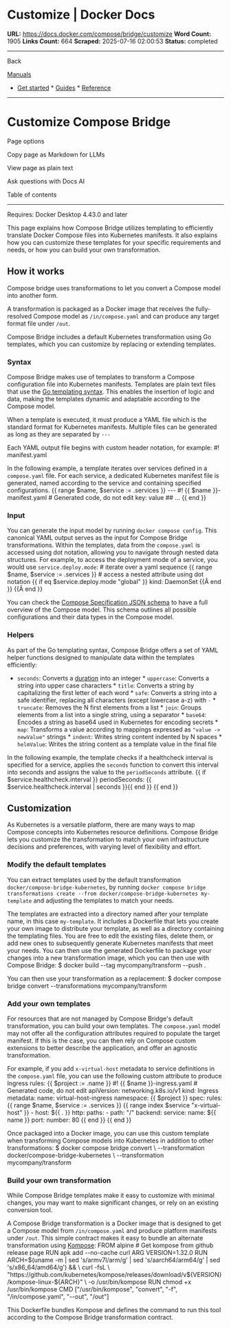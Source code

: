 # Customize | Docker Docs

**URL:** https://docs.docker.com/compose/bridge/customize
**Word Count:** 1905
**Links Count:** 664
**Scraped:** 2025-07-16 02:00:53
**Status:** completed

---

Back

[Manuals](https://docs.docker.com/manuals/)

  * [Get started](https://docs.docker.com/get-started/)   * [Guides](https://docs.docker.com/guides/)   * [Reference](https://docs.docker.com/reference/)

* * *

# Customize Compose Bridge

Page options

Copy page as Markdown for LLMs

View page as plain text

Ask questions with Docs AI

Table of contents

* * *

Requires: Docker Desktop 4.43.0 and later

This page explains how Compose Bridge utilizes templating to efficiently translate Docker Compose files into Kubernetes manifests. It also explains how you can customize these templates for your specific requirements and needs, or how you can build your own transformation.

## How it works

Compose bridge uses transformations to let you convert a Compose model into another form.

A transformation is packaged as a Docker image that receives the fully-resolved Compose model as `/in/compose.yaml` and can produce any target format file under `/out`.

Compose Bridge includes a default Kubernetes transformation using Go templates, which you can customize by replacing or extending templates.

### Syntax

Compose Bridge makes use of templates to transform a Compose configuration file into Kubernetes manifests. Templates are plain text files that use the [Go templating syntax](https://pkg.go.dev/text/template). This enables the insertion of logic and data, making the templates dynamic and adaptable according to the Compose model.

When a template is executed, it must produce a YAML file which is the standard format for Kubernetes manifests. Multiple files can be generated as long as they are separated by `---`

Each YAML output file begins with custom header notation, for example:               #! manifest.yaml

In the following example, a template iterates over services defined in a `compose.yaml` file. For each service, a dedicated Kubernetes manifest file is generated, named according to the service and containing specified configurations.               {{ range $name, $service := .services }}     ---     #! {{ $name }}-manifest.yaml     # Generated code, do not edit     key: value     ## ...     {{ end }}

### Input

You can generate the input model by running `docker compose config`. This canonical YAML output serves as the input for Compose Bridge transformations. Within the templates, data from the `compose.yaml` is accessed using dot notation, allowing you to navigate through nested data structures. For example, to access the deployment mode of a service, you would use `service.deploy.mode`:               # iterate over a yaml sequence     {{ range $name, $service := .services }}      # access a nested attribute using dot notation      {{ if eq $service.deploy.mode "global" }}     kind: DaemonSet      {{Â end }}     {{Â end }}

You can check the [Compose Specification JSON schema](https://github.com/compose-spec/compose-go/blob/main/schema/compose-spec.json) to have a full overview of the Compose model. This schema outlines all possible configurations and their data types in the Compose model.

### Helpers

As part of the Go templating syntax, Compose Bridge offers a set of YAML helper functions designed to manipulate data within the templates efficiently:

  * `seconds`: Converts a [duration](https://docs.docker.com/reference/compose-file/extension/#specifying-durations) into an integer   * `uppercase`: Converts a string into upper case characters   * `title`: Converts a string by capitalizing the first letter of each word   * `safe`: Converts a string into a safe identifier, replacing all characters \(except lowercase a-z\) with `-`   * `truncate`: Removes the N first elements from a list   * `join`: Groups elements from a list into a single string, using a separator   * `base64`: Encodes a string as base64 used in Kubernetes for encoding secrets   * `map`: Transforms a value according to mappings expressed as `"value -> newValue"` strings   * `indent`: Writes string content indented by N spaces   * `helmValue`: Writes the string content as a template value in the final file

In the following example, the template checks if a healthcheck interval is specified for a service, applies the `seconds` function to convert this interval into seconds and assigns the value to the `periodSeconds` attribute.               {{ if $service.healthcheck.interval }}                 periodSeconds: {{ $service.healthcheck.interval | seconds }}{{ end }}     {{ end }}

## Customization

As Kubernetes is a versatile platform, there are many ways to map Compose concepts into Kubernetes resource definitions. Compose Bridge lets you customize the transformation to match your own infrastructure decisions and preferences, with varying level of flexibility and effort.

### Modify the default templates

You can extract templates used by the default transformation `docker/compose-bridge-kubernetes`, by running `docker compose bridge transformations create --from docker/compose-bridge-kubernetes my-template` and adjusting the templates to match your needs.

The templates are extracted into a directory named after your template name, in this case `my-template`.   It includes a Dockerfile that lets you create your own image to distribute your template, as well as a directory containing the templating files.   You are free to edit the existing files, delete them, or add new ones to subsequently generate Kubernetes manifests that meet your needs.   You can then use the generated Dockerfile to package your changes into a new transformation image, which you can then use with Compose Bridge:               $ docker build --tag mycompany/transform --push .     

You can then use your transformation as a replacement:               $ docker compose bridge convert --transformations mycompany/transform      

### Add your own templates

For resources that are not managed by Compose Bridge's default transformation, you can build your own templates. The `compose.yaml` model may not offer all the configuration attributes required to populate the target manifest. If this is the case, you can then rely on Compose custom extensions to better describe the application, and offer an agnostic transformation.

For example, if you add `x-virtual-host` metadata to service definitions in the `compose.yaml` file, you can use the following custom attribute to produce Ingress rules:               {{ $project := .name }}     #! {{ $name }}-ingress.yaml     # Generated code, do not edit     apiVersion: networking.k8s.io/v1     kind: Ingress     metadata:       name: virtual-host-ingress       namespace: {{ $project }}     spec:       rules:       {{ range $name, $service := .services }}     {{ range index $service "x-virtual-host" }}       - host: ${{ . }}         http:           paths:           - path: "/"             backend:               service:                 name: ${{ name }}                 port:                   number: 80       {{ end }}     {{ end }}

Once packaged into a Docker image, you can use this custom template when transforming Compose models into Kubernetes in addition to other transformations:               $ docker compose bridge convert \         --transformation docker/compose-bridge-kubernetes \         --transformation mycompany/transform      

### Build your own transformation

While Compose Bridge templates make it easy to customize with minimal changes, you may want to make significant changes, or rely on an existing conversion tool.

A Compose Bridge transformation is a Docker image that is designed to get a Compose model from `/in/compose.yaml` and produce platform manifests under `/out`. This simple contract makes it easy to bundle an alternate transformation using [Kompose](https://kompose.io/):               FROM alpine          # Get kompose from github release page     RUN apk add --no-cache curl     ARG VERSION=1.32.0     RUN ARCH=$(uname -m | sed 's/armv7l/arm/g' | sed 's/aarch64/arm64/g' | sed 's/x86_64/amd64/g') && \         curl -fsL \         "https://github.com/kubernetes/kompose/releases/download/v${VERSION}/kompose-linux-${ARCH}" \         -o /usr/bin/kompose     RUN chmod +x /usr/bin/kompose          CMD ["/usr/bin/kompose", "convert", "-f", "/in/compose.yaml", "--out", "/out"]

This Dockerfile bundles Kompose and defines the command to run this tool according to the Compose Bridge transformation contract.